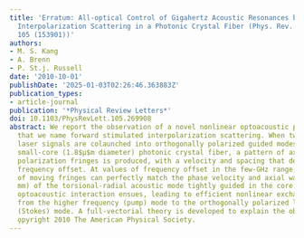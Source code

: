 ```yaml
---
title: 'Erratum: All-optical Control of Gigahertz Acoustic Resonances by Forward Stimulated
  Interpolarization Scattering in a Photonic Crystal Fiber (Phys. Rev. Lett. (2010)
  105 (153901))'
authors:
- M. S. Kang
- A. Brenn
- P. St.j. Russell
date: '2010-10-01'
publishDate: '2025-01-03T02:26:46.363883Z'
publication_types:
- article-journal
publication: '*Physical Review Letters*'
doi: 10.1103/PhysRevLett.105.269908
abstract: We report the observation of a novel nonlinear optoacoustic phenomenon,
  that we name forward stimulated interpolarization scattering. When two frequency-offset
  laser signals are colaunched into orthogonally polarized guided modes of a birefringent
  small-core (1.8$μ$m diameter) photonic crystal fiber, a pattern of axially moving
  polarization fringes is produced, with a velocity and spacing that depends on the
  frequency offset. At values of frequency offset in the few-GHz range, the pattern
  of moving fringes can perfectly match the phase velocity and axial wavelength (3.9
  mm) of the torsional-radial acoustic mode tightly guided in the core. An intense
  optoacoustic interaction ensues, leading to efficient nonlinear exchange of power
  from the higher frequency (pump) mode to the orthogonally polarized lower frequency
  (Stokes) mode. A full-vectorial theory is developed to explain the observations.
  o̧pyright 2010 The American Physical Society.
---
```

